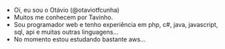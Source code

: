 - Oi, eu sou o Otávio (@otaviotfcunha)
- Muitos me conhecem por Tavinho.
- Sou programador web e tenho experiência em php, c#, java, javascript, sql, api e muitas outras linguagens...
- No momento estou estudando bastante aws...

<!---
Esse repositório será para apresentação de algumas atividades já realizadas...
--->
